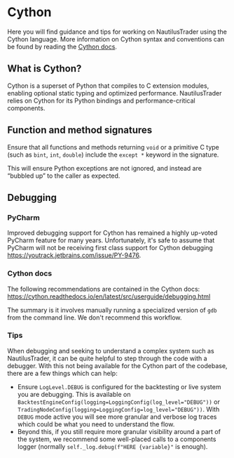 # Cython

Here you will find guidance and tips for working on NautilusTrader using the Cython language.
More information on Cython syntax and conventions can be found by reading the [Cython docs](https://cython.readthedocs.io/en/latest/index.html).

## What is Cython?

Cython is a superset of Python that compiles to C extension modules, enabling optional static typing and optimized performance. NautilusTrader relies on Cython for its Python bindings and performance-critical components.

## Function and method signatures

Ensure that all functions and methods returning `void` or a primitive C type (such as `bint`, `int`, `double`) include the `except *` keyword in the signature.

This will ensure Python exceptions are not ignored, and instead are “bubbled up” to the caller as expected.

## Debugging

### PyCharm

Improved debugging support for Cython has remained a highly up-voted PyCharm
feature for many years. Unfortunately, it's safe to assume that PyCharm will not
be receiving first class support for Cython debugging
<https://youtrack.jetbrains.com/issue/PY-9476>.

### Cython docs

The following recommendations are contained in the Cython docs:
<https://cython.readthedocs.io/en/latest/src/userguide/debugging.html>

The summary is it involves manually running a specialized version of `gdb` from the command line.
We don't recommend this workflow.

### Tips

When debugging and seeking to understand a complex system such as NautilusTrader, it can be
quite helpful to step through the code with a debugger. With this not being available
for the Cython part of the codebase, there are a few things which can help:

- Ensure `LogLevel.DEBUG` is configured for the backtesting or live system you are debugging.
  This is available on `BacktestEngineConfig(logging=LoggingConfig(log_level="DEBUG"))` or `TradingNodeConfig(logging=LoggingConfig=log_level="DEBUG"))`.
  With `DEBUG` mode active you will see more granular and verbose log traces which could be what you need to understand the flow.
- Beyond this, if you still require more granular visibility around a part of the system, we recommend some well-placed calls
  to a components logger (normally `self._log.debug(f"HERE {variable}"` is enough).

